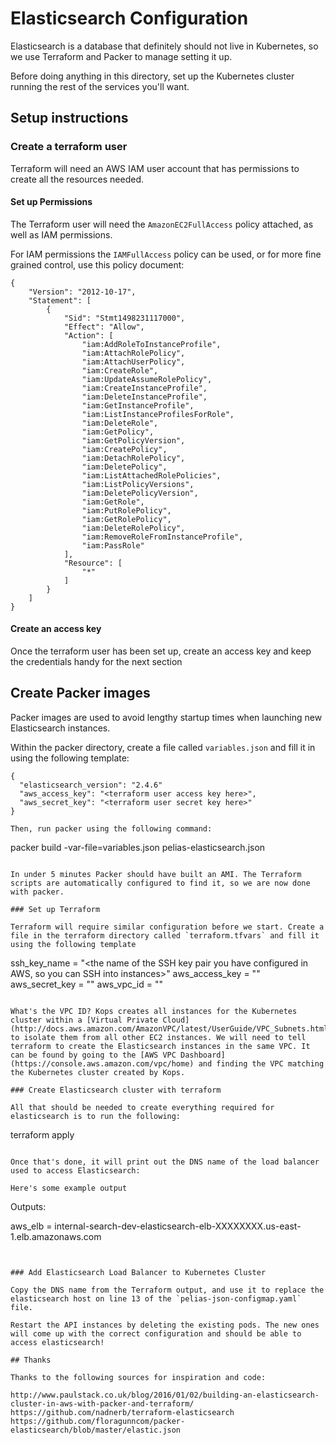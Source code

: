 # Elasticsearch Configuration

Elasticsearch is a database that definitely should not live in Kubernetes, so we use Terraform and Packer to manage setting it up.

Before doing anything in this directory, set up the Kubernetes cluster running the rest of the services you'll want.

## Setup instructions

### Create a terraform user

Terraform will need an AWS IAM user account that has permissions to create all the resources needed.

#### Set up Permissions

The Terraform user will need the `AmazonEC2FullAccess` policy attached, as well as IAM permissions.

For IAM permissions the `IAMFullAccess` policy can be used, or for more fine grained control, use this policy document:
```
{
    "Version": "2012-10-17",
    "Statement": [
        {
            "Sid": "Stmt1498231117000",
            "Effect": "Allow",
            "Action": [
                "iam:AddRoleToInstanceProfile",
                "iam:AttachRolePolicy",
                "iam:AttachUserPolicy",
                "iam:CreateRole",
                "iam:UpdateAssumeRolePolicy",
                "iam:CreateInstanceProfile",
                "iam:DeleteInstanceProfile",
                "iam:GetInstanceProfile",
                "iam:ListInstanceProfilesForRole",
                "iam:DeleteRole",
                "iam:GetPolicy",
                "iam:GetPolicyVersion",
                "iam:CreatePolicy",
                "iam:DetachRolePolicy",
                "iam:DeletePolicy",
                "iam:ListAttachedRolePolicies",
                "iam:ListPolicyVersions",
                "iam:DeletePolicyVersion",
                "iam:GetRole",
                "iam:PutRolePolicy",
                "iam:GetRolePolicy",
                "iam:DeleteRolePolicy",
                "iam:RemoveRoleFromInstanceProfile",
                "iam:PassRole"
            ],
            "Resource": [
                "*"
            ]
        }
    ]
}
```

#### Create an access key

Once the terraform user has been set up, create an access key and keep the credentials handy for the next section

## Create Packer images

Packer images are used to avoid lengthy startup times when launching new Elasticsearch instances.

Within the packer directory, create a file called `variables.json` and fill it in using the following template:

```
{
  "elasticsearch_version": "2.4.6"
  "aws_access_key": "<terraform user access key here>",
  "aws_secret_key": "<terraform user secret key here>"
}

Then, run packer using the following command:
```
packer build -var-file=variables.json pelias-elasticsearch.json
```

In under 5 minutes Packer should have built an AMI. The Terraform scripts are automatically configured to find it, so we are now done with packer.

### Set up Terraform

Terraform will require similar configuration before we start. Create a file in the terraform directory called `terraform.tfvars` and fill it using the following template

```
ssh_key_name = "<the name of the SSH key pair you have configured in AWS, so you can SSH into instances>"
aws_access_key = "<terraform user access key>"
aws_secret_key = "<terraform user secret key>"
aws_vpc_id = "<Kubernetes cluster VPC id>"
```

What's the VPC ID? Kops creates all instances for the Kubernetes cluster within a [Virtual Private Cloud](http://docs.aws.amazon.com/AmazonVPC/latest/UserGuide/VPC_Subnets.html) to isolate them from all other EC2 instances. We will need to tell terraform to create the Elasticsearch instances in the same VPC. It can be found by going to the [AWS VPC Dashboard](https://console.aws.amazon.com/vpc/home) and finding the VPC matching the Kubernetes cluster created by Kops.

### Create Elasticsearch cluster with terraform

All that should be needed to create everything required for elasticsearch is to run the following:

```
terraform apply
```

Once that's done, it will print out the DNS name of the load balancer used to access Elasticsearch:

Here's some example output
```
Outputs:

aws_elb = internal-search-dev-elasticsearch-elb-XXXXXXXX.us-east-1.elb.amazonaws.com
```


### Add Elasticsearch Load Balancer to Kubernetes Cluster

Copy the DNS name from the Terraform output, and use it to replace the elasticsearch host on line 13 of the `pelias-json-configmap.yaml` file.

Restart the API instances by deleting the existing pods. The new ones will come up with the correct configuration and should be able to access elasticsearch!

## Thanks

Thanks to the following sources for inspiration and code:

http://www.paulstack.co.uk/blog/2016/01/02/building-an-elasticsearch-cluster-in-aws-with-packer-and-terraform/
https://github.com/nadnerb/terraform-elasticsearch
https://github.com/floragunncom/packer-elasticsearch/blob/master/elastic.json
